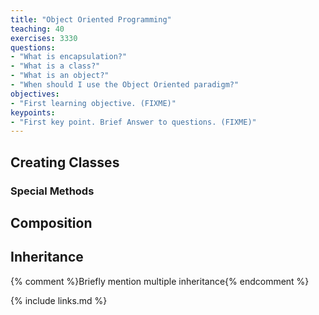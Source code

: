 ```yaml
---
title: "Object Oriented Programming"
teaching: 40
exercises: 3330
questions:
- "What is encapsulation?"
- "What is a class?"
- "What is an object?"
- "When should I use the Object Oriented paradigm?"
objectives:
- "First learning objective. (FIXME)"
keypoints:
- "First key point. Brief Answer to questions. (FIXME)"
---
```


## Creating Classes

### Special Methods

## Composition

## Inheritance
{% comment %}Briefly mention multiple inheritance{% endcomment %}

{% include links.md %}

